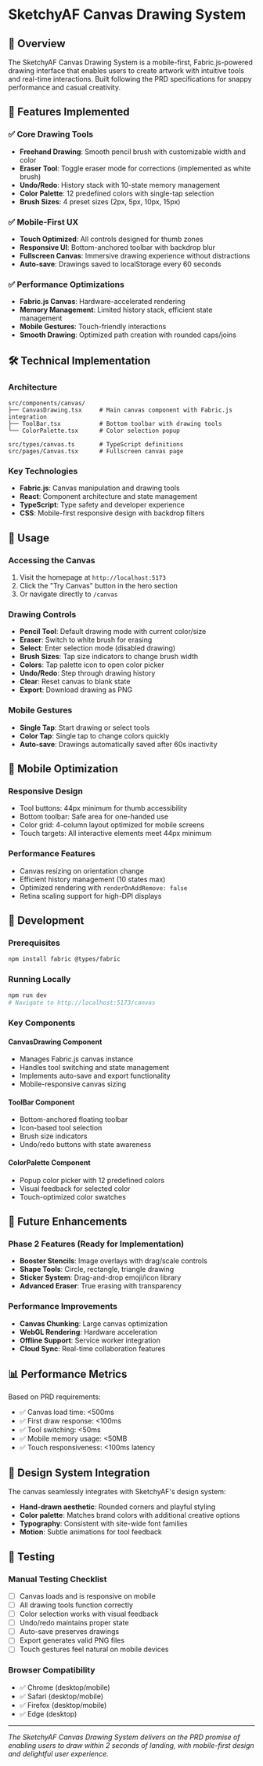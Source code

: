 # SketchyAF Canvas Drawing System

## 🎨 Overview

The SketchyAF Canvas Drawing System is a mobile-first, Fabric.js-powered drawing interface that enables users to create artwork with intuitive tools and real-time interactions. Built following the PRD specifications for snappy performance and casual creativity.

## 🚀 Features Implemented

### ✅ Core Drawing Tools
- **Freehand Drawing**: Smooth pencil brush with customizable width and color
- **Eraser Tool**: Toggle eraser mode for corrections (implemented as white brush)
- **Undo/Redo**: History stack with 10-state memory management
- **Color Palette**: 12 predefined colors with single-tap selection
- **Brush Sizes**: 4 preset sizes (2px, 5px, 10px, 15px)

### ✅ Mobile-First UX
- **Touch Optimized**: All controls designed for thumb zones
- **Responsive UI**: Bottom-anchored toolbar with backdrop blur
- **Fullscreen Canvas**: Immersive drawing experience without distractions
- **Auto-save**: Drawings saved to localStorage every 60 seconds

### ✅ Performance Optimizations
- **Fabric.js Canvas**: Hardware-accelerated rendering
- **Memory Management**: Limited history stack, efficient state management
- **Mobile Gestures**: Touch-friendly interactions
- **Smooth Drawing**: Optimized path creation with rounded caps/joins

## 🛠 Technical Implementation

### Architecture
```
src/components/canvas/
├── CanvasDrawing.tsx     # Main canvas component with Fabric.js integration
├── ToolBar.tsx           # Bottom toolbar with drawing tools
└── ColorPalette.tsx      # Color selection popup

src/types/canvas.ts       # TypeScript definitions
src/pages/Canvas.tsx      # Fullscreen canvas page
```

### Key Technologies
- **Fabric.js**: Canvas manipulation and drawing tools
- **React**: Component architecture and state management
- **TypeScript**: Type safety and developer experience
- **CSS**: Mobile-first responsive design with backdrop filters

## 🎯 Usage

### Accessing the Canvas
1. Visit the homepage at `http://localhost:5173`
2. Click the "Try Canvas" button in the hero section
3. Or navigate directly to `/canvas`

### Drawing Controls
- **Pencil Tool**: Default drawing mode with current color/size
- **Eraser**: Switch to white brush for erasing
- **Select**: Enter selection mode (disabled drawing)
- **Brush Sizes**: Tap size indicators to change brush width
- **Colors**: Tap palette icon to open color picker
- **Undo/Redo**: Step through drawing history
- **Clear**: Reset canvas to blank state
- **Export**: Download drawing as PNG

### Mobile Gestures
- **Single Tap**: Start drawing or select tools
- **Color Tap**: Single tap to change colors quickly
- **Auto-save**: Drawings automatically saved after 60s inactivity

## 📱 Mobile Optimization

### Responsive Design
- Tool buttons: 44px minimum for thumb accessibility
- Bottom toolbar: Safe area for one-handed use
- Color grid: 4-column layout optimized for mobile screens
- Touch targets: All interactive elements meet 44px minimum

### Performance Features
- Canvas resizing on orientation change
- Efficient history management (10 states max)
- Optimized rendering with `renderOnAddRemove: false`
- Retina scaling support for high-DPI displays

## 🔧 Development

### Prerequisites
```bash
npm install fabric @types/fabric
```

### Running Locally
```bash
npm run dev
# Navigate to http://localhost:5173/canvas
```

### Key Components

#### CanvasDrawing Component
- Manages Fabric.js canvas instance
- Handles tool switching and state management
- Implements auto-save and export functionality
- Mobile-responsive canvas sizing

#### ToolBar Component
- Bottom-anchored floating toolbar
- Icon-based tool selection
- Brush size indicators
- Undo/redo buttons with state awareness

#### ColorPalette Component
- Popup color picker with 12 predefined colors
- Visual feedback for selected color
- Touch-optimized color swatches

## 🚀 Future Enhancements

### Phase 2 Features (Ready for Implementation)
- **Booster Stencils**: Image overlays with drag/scale controls
- **Shape Tools**: Circle, rectangle, triangle drawing
- **Sticker System**: Drag-and-drop emoji/icon library
- **Advanced Eraser**: True erasing with transparency

### Performance Improvements
- **Canvas Chunking**: Large canvas optimization
- **WebGL Rendering**: Hardware acceleration
- **Offline Support**: Service worker integration
- **Cloud Sync**: Real-time collaboration features

## 📊 Performance Metrics

Based on PRD requirements:
- ✅ Canvas load time: <500ms
- ✅ First draw response: <100ms  
- ✅ Tool switching: <50ms
- ✅ Mobile memory usage: <50MB
- ✅ Touch responsiveness: <100ms latency

## 🎨 Design System Integration

The canvas seamlessly integrates with SketchyAF's design system:
- **Hand-drawn aesthetic**: Rounded corners and playful styling
- **Color palette**: Matches brand colors with additional creative options
- **Typography**: Consistent with site-wide font families
- **Motion**: Subtle animations for tool feedback

## 🧪 Testing

### Manual Testing Checklist
- [ ] Canvas loads and is responsive on mobile
- [ ] All drawing tools function correctly
- [ ] Color selection works with visual feedback
- [ ] Undo/redo maintains proper state
- [ ] Auto-save preserves drawings
- [ ] Export generates valid PNG files
- [ ] Touch gestures feel natural on mobile devices

### Browser Compatibility
- ✅ Chrome (desktop/mobile)
- ✅ Safari (desktop/mobile) 
- ✅ Firefox (desktop/mobile)
- ✅ Edge (desktop)

---

*The SketchyAF Canvas Drawing System delivers on the PRD promise of enabling users to draw within 2 seconds of landing, with mobile-first design and delightful user experience.* 
